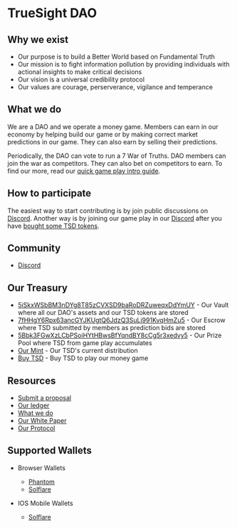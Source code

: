 # TrueSight DAO

## Why we exist
- Our purpose is to build a Better World based on Fundamental Truth
- Our mission is to fight information pollution by providing individuals with actional insights to make critical decisions
- Our vision is a universal credibility protocol 
- Our values are courage, perserverance, vigilance and temperance

## What we do
We are a DAO and we operate a money game. Members can earn in our economy by helping build our game or by making correct market predictions in our game. They can also earn by selling their predictions.

Periodically, the DAO can vote to run a 7 War of Truths. DAO members can join the war as competitors. They can also bet on competitors to earn. To find our more, read our [quick game play intro guide](https://docs.google.com/presentation/d/1mAeCLO6FdP1-ucUvWx44JUVtnaLNfKZH/edit?usp=sharing&ouid=115975718038592349436&rtpof=true&sd=true).

## How to participate
The easiest way to start contributing is by join public discussions on [Discord](https://discord.gg/gEfypKdCEW). 
Another way is by joining our game play in our [Discord](https://discord.gg/RzMQpwVPmw) after you have [bought some TSD tokens](https://trade.dexlab.space/#/market/FLX66kLVmG1De27DTvHU2UkxbToK36k2b5bTaMroMqqc).

## Community
- [Discord](https://discord.gg/gEfypKdCEW)

## Our Treasury
- [5iSkxWSbBM3nDYg8T85zCVXSD9baRoDRZuweqxDdYmUY](https://solscan.io/account/5iSkxWSbBM3nDYg8T85zCVXSD9baRoDRZuweqxDdYmUY#tokenAccounts) - Our Vault where all our DAO's assets and our TSD tokens are stored
- [7fHHgY6Rpx63ancGYJKUgtQ6JdzQ3SuLj991KvqHmZu5](https://solscan.io/account/7fHHgY6Rpx63ancGYJKUgtQ6JdzQ3SuLj991KvqHmZu5#tokenAccounts) - Our Escrow where TSD submitted by members as prediction bids are stored
- [5Bbk3FGwXzLCbPSoiHYtHBwsBfYqndBY8cCg5r3xedvy5](https://solscan.io/account/5Bbk3FGwXzLCbPSoiHYtHBwsBfYqndBY8cCg5r3xedvy5#tokenAccounts) - Our Prize Pool where TSD from game play accumulates 
- [Our Mint](https://solscan.io/token/6R98EWBJALzZxtN4iUQwCifuXK9jB7CeX4wRC7d6RBbK#holders) - Our TSD's current distribution
- [Buy TSD](https://trade.dexlab.space/#/market/FLX66kLVmG1De27DTvHU2UkxbToK36k2b5bTaMroMqqc) - Buy TSD to play our money game

## Resources
- [Submit a proposal](https://forms.gle/7eUEPFD192x3Wfkr8)
- [Our ledger](https://docs.google.com/spreadsheets/d/1GE7PUq-UT6x2rBN-Q2ksogbWpgyuh2SaxJyG_uEK6PU/edit#gid=1773530044)
- [What we do](https://docs.google.com/presentation/d/1WfNmf9fSkPLsesgu1NQKUbAJ42gvlFU5/edit#slide=id.g106086a7c69_0_1)
- [Our White Paper](https://docs.google.com/document/d/1H_LAioUeYvbSuuCuiPCd87t4VLx_PkqXBn3ggIn8Fxs/edit#)
- [Our Protocol](https://github.com/TrueSightDAO/truesight_protocol)

## Supported Wallets
- Browser Wallets
  - [Phantom](https://phantom.app/)
  - [Solflare](https://solflare.com/)

- IOS Mobile Wallets
  - [Solflare](https://solflare.com/)

<!--
**TrueSightDAO/TrueSightDAO** is a ✨ _special_ ✨ repository because its `README.md` (this file) appears on your GitHub profile.

Here are some ideas to get you started:

- 🔭 I’m currently working on ...
- 🌱 I’m currently learning ...
- 👯 I’m looking to collaborate on ...
- 🤔 I’m looking for help with ...
- 💬 Ask me about ...
- 📫 How to reach me: ...
- 😄 Pronouns: ...
- ⚡ Fun fact: ...
-->

